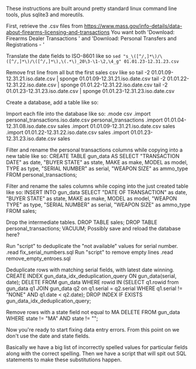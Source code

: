 These instructions are built around pretty standard linux command line tools, plus sqlite3 and moreutils.

First, retrieve the .csv files from https://www.mass.gov/info-details/data-about-firearms-licensing-and-transactions
You want both 'Download: Firearms Dealer Transactions <date range>' and 'Download: Personal Transfers and Registrations - <date range>'

Translate the date fields to ISO-8601 like so `sed "s_\([^/,]*\)/\([^/,]*\)/\([^/,]*\),\(.*\)_20\3-\1-\2,\4_g" 01.01.23-12.31.23.csv`

Remove frst line from all but the first sales csv like so
tail -2 01.01.09-12.31.21.iso.date.csv | sponge 01.01.09-12.31.21.iso.date.csv
tail -2 01.01.22-12.31.22.iso.date.csv | sponge 01.01.22-12.31.22.iso.date.csv
tail -2 01.01.23-12.31.23.iso.date.csv | sponge 01.01.23-12.31.23.iso.date.csv

Create a database, add a table like so:

Import each file into the database like so:
.mode csv
.import personal_transactions.iso.date.csv personal_transactions
.import 01.01.04-12.31.08.iso.date.csv sales
.import 01.01.09-12.31.21.iso.date.csv sales
.import 01.01.22-12.31.22.iso.date.csv sales
.import 01.01.23-12.31.23.iso.date.csv sales

Filter and rename the personal transactions columns while copying into a new table like so:
CREATE TABLE gun_data AS SELECT "TRANSACTION DATE" as date, "BUYER STATE" as state, MAKE as make, MODEL as model, TYPE as type, "SERIAL NUMBER" as serial, "WEAPON SIZE" as ammo_type FROM personal_transactions;

Filter and rename the sales columns while coping into the just created table like so:
INSERT INTO gun_data SELECT "DATE OF TRANSACTION" as date, "BUYER STATE" as state, MAKE as make, MODEL as model, "WEAPON TYPE" as type, "SERIAL NUMBER" as serial, "WEAPON SIZE" as ammo_type FROM sales;

Drop the intermediate tables.
DROP TABLE sales;
DROP TABLE personal_transactions;
VACUUM;
Possibly save and reload the database here?

Run "script" to deduplicate the "not available" values for serial number.
.read fix_serial_numbers.sql
Run "script" to remove empty lines
.read remove_empty_entroes.sql

Deduplicate rows with matching serial fields, with latest date winning.
CREATE INDEX gun_data_idx_deduplication_query ON gun_data(serial, date);
DELETE FROM gun_data WHERE rowid IN (SELECT q1.rowid from gun_data q1 JOIN gun_data q2 on q1.serial = q2.serial WHERE q1.serial != "NONE" AND q1.date < q2.date);
DROP INDEX IF EXISTS gun_data_idx_deduplication_query;

Remove rows with a state field not equal to MA
DELETE FROM gun_data WHERE state != "MA" AND state != "";

Now you're ready to start fixing data entry errors.
From this point on we don't use the date and state fields.

Basically we have a big list of incorrectly spelled values for particular fields along with the correct spelling.
Then we have a script that will spit out SQL statements to make these substitutions happen.
